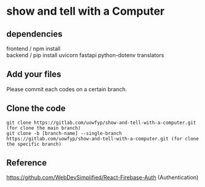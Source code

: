 # show and tell with a Computer

## dependencies

frontend / npm install <br />
backend / pip install uvicorn fastapi python-dotenv translators

## Add your files

Please commit each codes on a certain branch.

## Clone the code

```
git clone https://gitlab.com/uowfyp/show-and-tell-with-a-computer.git (for clone the main branch)
git clone -b [branch-name] --single-branch https://gitlab.com/uowfyp/show-and-tell-with-a-computer.git (for clone the specific branch)
```

## Reference

https://github.com/WebDevSimplified/React-Firebase-Auth (Authentication)
